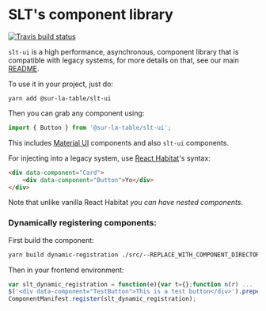 # SLT's component library

[![Travis build status](https://travis-ci.org/SurLaTable/slt-ui.svg?branch=master)](https://travis-ci.org/SurLaTable/slt-ui)

`slt-ui` is a high performance, asynchronous, component library that is compatible with legacy systems, for more details on that, see our main [README](https://github.com/SurLaTable/slt-ui/blob/master/README.md).

To use it in your project, just do:

```
yarn add @sur-la-table/slt-ui
```

Then you can grab any component using:

```js
import { Button } from '@sur-la-table/slt-ui';
```

This includes [Material UI](https://material-ui.com/) components and also `slt-ui` components.

For injecting into a legacy system, use [React Habitat](https://github.com/DeloitteDigitalAPAC/react-habitat)'s syntax:

```html
<div data-component="Card">
    <div data-component="Button">Yo</div>
</div>
```

Note that unlike vanilla React Habitat _you can have nested components_.

### Dynamically registering components:

First build the component:

```sh
yarn build dynamic-registration ./src/--REPLACE_WITH_COMPONENT_DIRECTORY--/index.js
```

Then in your frontend environment:

```js
var slt_dynamic_registration = function(e){var t={};function n(r) ...
$('<div data-component="TestButton">This is a test button</div>').prependTo('body');
ComponentManifest.register(slt_dynamic_registration);
```
